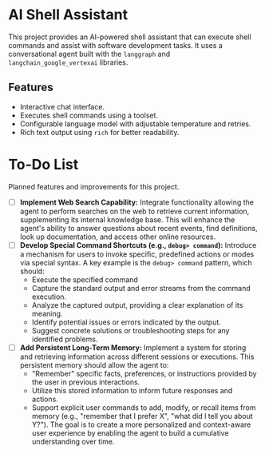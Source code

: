 # AI Shell Assistant

This project provides an AI-powered shell assistant that can execute shell commands and assist with software development tasks. It uses a conversational agent built with the `langgraph` and `langchain_google_vertexai` libraries.

## Features

- Interactive chat interface.
- Executes shell commands using a toolset.
- Configurable language model with adjustable temperature and retries.
- Rich text output using `rich` for better readability.

# To-Do List

Planned features and improvements for this project.

- [ ] **Implement Web Search Capability:** Integrate functionality allowing the agent to perform searches on the web to retrieve current information, supplementing its internal knowledge base. This will enhance the agent's ability to answer questions about recent events, find definitions, look up documentation, and access other online resources.
- [ ] **Develop Special Command Shortcuts (e.g., `debug> command`):** Introduce a mechanism for users to invoke specific, predefined actions or modes via special syntax. A key example is the `debug> command` pattern, which should:
    - Execute the specified command 
    - Capture the standard output and error streams from the command execution.
    - Analyze the captured output, providing a clear explanation of its meaning.
    - Identify potential issues or errors indicated by the output.
    - Suggest concrete solutions or troubleshooting steps for any identified problems.
- [ ] **Add Persistent Long-Term Memory:** Implement a system for storing and retrieving information across different sessions or executions. This persistent memory should allow the agent to:
    - "Remember" specific facts, preferences, or instructions provided by the user in previous interactions.
    - Utilize this stored information to inform future responses and actions.
    - Support explicit user commands to add, modify, or recall items from memory (e.g., "remember that I prefer X", "what did I tell you about Y?").
    The goal is to create a more personalized and context-aware user experience by enabling the agent to build a cumulative understanding over time.

